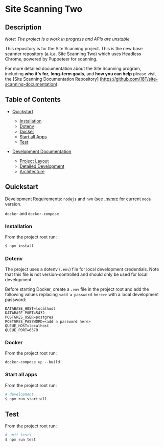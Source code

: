 # Site Scanning Two 

## Description
_Note: The project is a work in progress and APIs are unstable._

This repository is for the Site Scanning project. This is the new base scanner repository (a.k.a. Site Scanning Two) which uses Headless Chrome, powered by Puppeteer for scanning. 

For more detailed documentation about the Site Scanning program, including **who it's for**, **long-term goals**, and **how you can help** please visit the [Site Scanning Documentation Repository] (https://github.com/18F/site-scanning-documentation).


## Table of Contents

* [Quickstart](#quickstart)
    * [Installation](#Installation)
    * [Dotenv](#Dotenv)
    * [Docker](#Docker)
    * [Start all Apps](#start-all-apps)
    * [Test](#test)

* [Development Documentation](./docs)
    * [Project Layout](./docs/layout.md)
    * [Detailed Development](./docs/development.md)
    * [Architecture](./docs/architecture/README.md)


## Quickstart

Development Requirements: 
`nodejs` and `nvm` (see [.nvmrc](./.nvmrc) for current `node` version.

`docker` and `docker-compose`

### Installation
From the project root run:

```bash
$ npm install
```

### Dotenv
The project uses a dotenv (`.env`) file for local development credentials. Note that this file is not version-controlled and should only be used for local development.

Before starting Docker, create a `.env` file in the project root and add the following values replacing `<add a password here>>` with a local development password: 

```
DATABASE_HOST=localhost
DATABASE_PORT=5432
POSTGRES_USER=postgres
POSTGRES_PASSWORD=<add a password here>
QUEUE_HOST=localhost
QUEUE_PORT=6379
```

### Docker
From the project root run:

```
docker-compose up --build
```

### Start all apps
From the project root run:

```bash
# development
$ npm run start:all
```

## Test
From the project root run:

```bash
# unit tests
$ npm run test
```